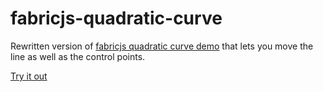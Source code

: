 # fabricjs-quadratic-curve
Rewritten version of [fabricjs quadratic curve demo](http://fabricjs.com/quadratic-curve) that lets you move the line as well as the control points.

[Try it out](https://madebyollin.github.io/fabricjs-quadratic-curve/)

